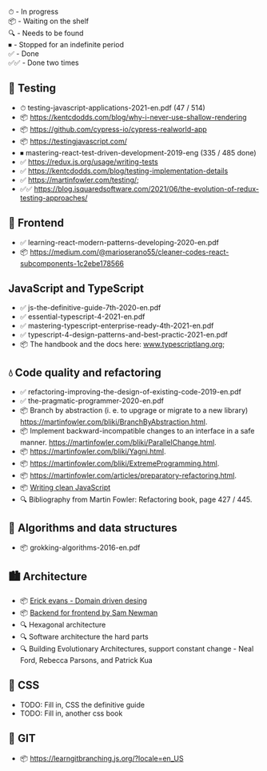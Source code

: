 ⏱ - In progress  
📦 - Waiting on the shelf  
🔍 - Needs to be found  
⏹ - Stopped for an indefinite period  
✅ - Done  
✅✅ - Done two times  

## 🧪 Testing
- ⏱ testing-javascript-applications-2021-en.pdf (47 / 514)
- 📦 https://kentcdodds.com/blog/why-i-never-use-shallow-rendering
- 📦 https://github.com/cypress-io/cypress-realworld-app
- 📦 https://testingjavascript.com/
- ⏹ mastering-react-test-driven-development-2019-eng (335 / 485 done)
- ✅ https://redux.js.org/usage/writing-tests
- ✅ https://kentcdodds.com/blog/testing-implementation-details
- ✅ https://martinfowler.com/testing/;
- ✅✅ https://blog.isquaredsoftware.com/2021/06/the-evolution-of-redux-testing-approaches/

## 🍹 Frontend
- ✅ learning-react-modern-patterns-developing-2020-en.pdf
- 📦 https://medium.com/@marioserano55/cleaner-codes-react-subcomponents-1c2ebe178566

## JavaScript and TypeScript
- ✅ js-the-definitive-guide-7th-2020-en.pdf
- ✅ essential-typescript-4-2021-en.pdf
- ✅ mastering-typescript-enterprise-ready-4th-2021-en.pdf
- ✅ typescript-4-design-patterns-and-best-practic-2021-en.pdf
- 📦 The handbook and the docs here: www.typescriptlang.org;

## 💧 Code quality and refactoring
- ✅ refactoring-improving-the-design-of-existing-code-2019-en.pdf
- ✅ the-pragmatic-programmer-2020-en.pdf
- 📦 Branch by abstraction (i. e. to upgrage or migrate to a new library) https://martinfowler.com/bliki/BranchByAbstraction.html.
- 📦 Implement backward-incompatible changes to an interface in a safe manner. https://martinfowler.com/bliki/ParallelChange.html.
- 📦 https://martinfowler.com/bliki/Yagni.html.
- 📦 https://martinfowler.com/bliki/ExtremeProgramming.html.
- 📦 https://martinfowler.com/articles/preparatory-refactoring.html.
- 📦 [Writing clean JavaScript](https://medium.com/geekculture/writing-clean-javascript-es6-edition-834e83abc746)
- 🔍 Bibliography from Martin Fowler: Refactoring book, page 427 / 445.

## 🧩 Algorithms and data structures
- 📦 grokking-algorithms-2016-en.pdf

## 🏙 Architecture
- 📦 [Erick evans - Domain driven desing](https://books.google.ge/books?id=hHBf4YxMnWMC&printsec=copyright&redir_esc=y#v=onepage&q&f=false)
- 📦 [Backend for frontend by Sam Newman](https://samnewman.io/patterns/architectural/bff/)
- 🔍 Hexagonal architecture
- 🔍 Software architecture the hard parts
- 🔍 Building Evolutionary Architectures, support constant change - Neal Ford, Rebecca Parsons, and Patrick Kua

## 🎨 CSS
- TODO: Fill in, CSS the definitive guide
- TODO: Fill in, another css book

## 🌵 GIT
- 📦 https://learngitbranching.js.org/?locale=en_US
